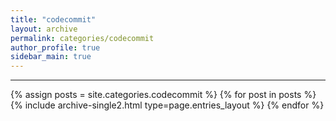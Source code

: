 ```yaml
---
title: "codecommit"
layout: archive
permalink: categories/codecommit
author_profile: true
sidebar_main: true
---
```


***

{% assign posts = site.categories.codecommit %}
{% for post in posts %} {% include archive-single2.html type=page.entries_layout %} {% endfor %}